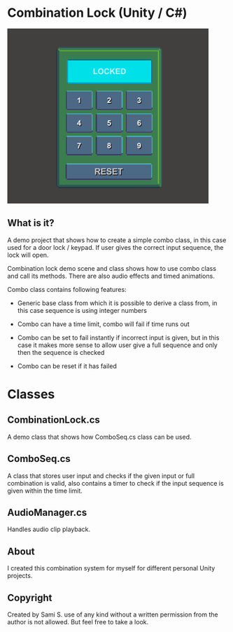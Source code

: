 # Combination Lock (Unity / C#)

![Combination Lock image](/doc/combination_lock.gif)

## What is it?

A demo project that shows how to create a simple combo class, in this case used for a door lock / keypad. If user gives the correct input sequence, the lock will open.

Combination lock demo scene and class shows how to use combo class and call its methods. There are also audio effects and timed animations.

Combo class contains following features:

* Generic base class from which it is possible to derive a class from, in this case sequence is using integer numbers

* Combo can have a time limit, combo will fail if time runs out 

* Combo can be set to fail instantly if incorrect input is given, but in this case it makes more sense to allow user give a full sequence and only then the sequence is checked

* Combo can be reset if it has failed


# Classes

## CombinationLock.cs
A demo class that shows how ComboSeq.cs class can be used.

## ComboSeq.cs
A class that stores user input and checks if the given input or full combination is valid, also contains a timer to check if the input sequence is given within the time limit.

## AudioManager.cs
Handles audio clip playback.

## About
I created this combination system for myself for different personal Unity projects. 

## Copyright 
Created by Sami S. use of any kind without a written permission from the author is not allowed. But feel free to take a look.
